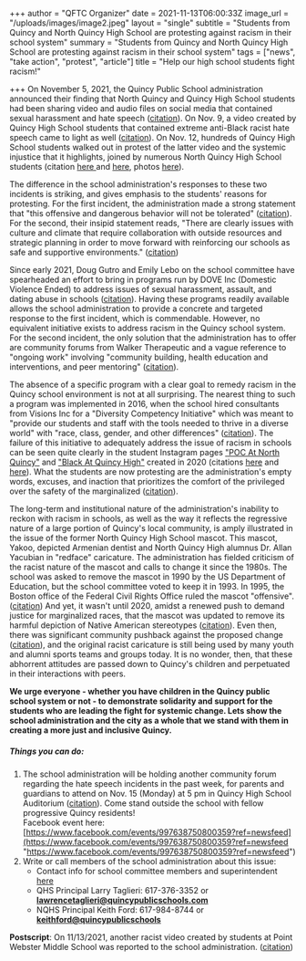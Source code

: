 +++
author = "QFTC Organizer"
date = 2021-11-13T06:00:33Z
image_url = "/uploads/images/image2.jpeg"
layout = "single"
subtitle = "Students from Quincy and North Quincy High School are protesting against racism in their school system"
summary = "Students from Quincy and North Quincy High School are protesting against racism in their school system"
tags = ["news", "take action", "protest", "article"]
title = "Help our high school students fight racism!"

+++
On November 5, 2021, the Quincy Public School administration announced their finding that North Quincy and Quincy High School students had been sharing video and audio files on social media that contained sexual harassment and hate speech ([citation](https://www.quincypublicschools.com/kindergarten_registration_for_2020-21/11_5_2021_message_from_superintendent_mulvey "https://www.quincypublicschools.com/kindergarten_registration_for_2020-21/11_5_2021_message_from_superintendent_mulvey")). On Nov. 9, a video created by Quincy High School students that contained extreme anti-Black racist hate speech came to light as well ([citation](https://www.quincypublicschools.com/cms/One.aspx?portalId=22782402&pageId=50065059 "https://www.quincypublicschools.com/cms/One.aspx?portalId=22782402&pageId=50065059")). On Nov. 12, hundreds of Quincy High School students walked out in protest of the latter video and the systemic injustice that it highlights, joined by numerous North Quincy High School students (citation [here ](https://www.nbcboston.com/news/local/quincy-high-to-hold-meeting-after-students-fight-over-racist-video/2564846/  "https://www.nbcboston.com/news/local/quincy-high-to-hold-meeting-after-students-fight-over-racist-video/2564846/ ")and [here](https://www.patriotledger.com/story/news/2021/11/12/students-walk-out-quincy-high-protesting-racism-hate-speech/8584489002/ "https://www.patriotledger.com/story/news/2021/11/12/students-walk-out-quincy-high-protesting-racism-hate-speech/8584489002/"), photos [here](https://www.patriotledger.com/picture-gallery/news/2021/11/12/photos-quincy-high-school-students-walk-out-protest-racism-school/8588530002 "https://www.patriotledger.com/picture-gallery/news/2021/11/12/photos-quincy-high-school-students-walk-out-protest-racism-school/8588530002")).

The difference in the school administration's responses to these two incidents is striking, and gives emphasis to the students' reasons for protesting. For the first incident, the administration made a strong statement that "this offensive and dangerous behavior will not be tolerated" ([citation](https://www.quincypublicschools.com/kindergarten_registration_for_2020-21/11_5_2021_message_from_superintendent_mulvey "https://www.quincypublicschools.com/kindergarten_registration_for_2020-21/11_5_2021_message_from_superintendent_mulvey")). For the second, their insipid statement reads, "There are clearly issues with culture and climate that require collaboration with outside resources and strategic planning in order to move forward with reinforcing our schools as safe and supportive environments." ([citation](https://www.quincypublicschools.com/cms/One.aspx?portalId=22782402&pageId=50065059 "https://www.quincypublicschools.com/cms/One.aspx?portalId=22782402&pageId=50065059"))

Since early 2021, Doug Gutro and Emily Lebo on the school committee have spearheaded an effort to bring in programs run by DOVE Inc (Domestic Violence Ended) to address issues of sexual harassment, assault, and dating abuse in schools ([citation](https://www.quincypublicschools.com/school_committee/agendas_and_minutes/2020-2021/4-7-2021_school_committee_meeting "https://www.quincypublicschools.com/school_committee/agendas_and_minutes/2020-2021/4-7-2021_school_committee_meeting")). Having these programs readily available allows the school administration to provide a concrete and targeted response to the first incident, which is commendable. However, no equivalent initiative exists to address racism in the Quincy school system. For the second incident, the only solution that the administration has to offer are community forums from Walker Therapeutic and a vague reference to "ongoing work" involving "community building, health education and interventions, and peer mentoring" ([citation](https://www.quincypublicschools.com/cms/One.aspx?portalId=22782402&pageId=50065059 "https://www.quincypublicschools.com/cms/One.aspx?portalId=22782402&pageId=50065059")).

The absence of a specific program with a clear goal to remedy racism in the Quincy school environment is not at all surprising. The nearest thing to such a program was implemented in 2016, when the school hired consultants from Visions Inc for a "Diversity Competency Initiative" which was meant to "provide our students and staff with the tools needed to thrive in a diverse world" with "race, class, gender, and other differences" ([citation](https://p19cdn4static.sharpschool.com/UserFiles/Servers/Server_22782318/File/School%20Committee/Agendas%20and%20Minutes/2016-2017/10.5.16-School-Committee-Notes.pdf "https://p19cdn4static.sharpschool.com/UserFiles/Servers/Server_22782318/File/School%20Committee/Agendas%20and%20Minutes/2016-2017/10.5.16-School-Committee-Notes.pdf")). The failure of this initiative to adequately address the issue of racism in schools can be seen quite clearly in the student Instagram pages ["POC At North Quincy"](https://www.instagram.com/pocatnorthquincy/?hl=en "https://www.instagram.com/pocatnorthquincy/?hl=en") and ["Black At Quincy High"](https://www.instagram.com/blackatquincyhigh/?hl=en "https://www.instagram.com/blackatquincyhigh/?hl=en") created in 2020 (citations [here](https://www.bostonglobe.com/2020/07/02/metro/quincy-students-color-are-frustrated-by-inaction-racial-harassment-now-theyre-speaking-out-instagram/  "https://www.bostonglobe.com/2020/07/02/metro/quincy-students-color-are-frustrated-by-inaction-racial-harassment-now-theyre-speaking-out-instagram/ ") and [here](https://www.patriotledger.com/story/news/local/2020/07/14/black-at-instagram-accounts-tell-stories-of-being-black-at-south-shore-schools/42568093/ "https://www.patriotledger.com/story/news/local/2020/07/14/black-at-instagram-accounts-tell-stories-of-being-black-at-south-shore-schools/42568093/")). What the students are now protesting are the administration's empty words, excuses, and inaction that prioritizes the comfort of the privileged over the safety of the marginalized ([citation](https://www.patriotledger.com/story/news/2021/11/12/students-walk-out-quincy-high-protesting-racism-hate-speech/8584489002/ "https://www.patriotledger.com/story/news/2021/11/12/students-walk-out-quincy-high-protesting-racism-hate-speech/8584489002/")).

The long-term and institutional nature of the administration's inability to reckon with racism in schools, as well as the way it reflects the regressive nature of a large portion of Quincy's local community, is amply illustrated in the issue of the former North Quincy High School mascot. This mascot, Yakoo, depicted Armenian dentist and North Quincy High alumnus Dr. Allan Yacubian in "redface" caricature. The administration has fielded criticism of the racist nature of the mascot and calls to change it since the 1980s. The school was asked to remove the mascot in 1990 by the US Department of Education, but the school committee voted to keep it in 1993. In 1995, the Boston office of the Federal Civil Rights Office ruled the mascot "offensive". ([citation](https://p19cdn4static.sharpschool.com/UserFiles/Servers/Server_22782318/File/School%20Committee/Agendas%20and%20Minutes/2017-2018/12.6.17-School-Committee-Notes.pdf "https://p19cdn4static.sharpschool.com/UserFiles/Servers/Server_22782318/File/School%20Committee/Agendas%20and%20Minutes/2017-2018/12.6.17-School-Committee-Notes.pdf")) And yet, it wasn't until 2020, amidst a renewed push to demand justice for marginalized races, that the mascot was updated to remove its harmful depiction of Native American stereotypes ([citation](https://www.bostonglobe.com/2020/08/04/metro/mayor-unveils-revised-mascot-north-quincy-high/ "https://www.bostonglobe.com/2020/08/04/metro/mayor-unveils-revised-mascot-north-quincy-high/")). Even then, there was significant community pushback against the proposed change ([citation](https://www.patriotledger.com/story/news/local/2020/07/01/calls-to-change-north-quincys-yakoo-mascot-pick-up-steam-again/113922720/ "https://www.patriotledger.com/story/news/local/2020/07/01/calls-to-change-north-quincys-yakoo-mascot-pick-up-steam-again/113922720/")), and the original racist caricature is still being used by many youth and alumni sports teams and groups today. It is no wonder, then, that these abhorrent attitudes are passed down to Quincy's children and perpetuated in their interactions with peers.

**We urge everyone - whether you have children in the Quincy public school system or not - to demonstrate solidarity and support for the students who are leading the fight for systemic change. Lets show the school administration and the city as a whole that we stand with them in creating a more just and inclusive Quincy.**

##### Things you can do:

1. The school administration will be holding another community forum regarding the hate speech incidents in the past week, for parents and guardians to attend on Nov. 15 (Monday) at 5 pm in Quincy High School Auditorium ([citation](https://www.quincypublicschools.com/kindergarten_registration_for_2020-21/11_12_2021_message_from_superintendent_mulvey "https://www.quincypublicschools.com/kindergarten_registration_for_2020-21/11_12_2021_message_from_superintendent_mulvey")). Come stand outside the school with fellow progressive Quincy residents!  
   Facebook event here: [https://www.facebook.com/events/997638750800359?ref=newsfeed](https://www.facebook.com/events/997638750800359?ref=newsfeed "https://www.facebook.com/events/997638750800359?ref=newsfeed")
2. Write or call members of the school administration about this issue:
   * Contact info for school committee members and superintendent [here](https://www.quincypublicschools.com/school_committee/quincy_school_committee_members_2018-2019 "https://www.quincypublicschools.com/school_committee/quincy_school_committee_members_2018-2019")
   * QHS Principal Larry Taglieri: 617-376-3352 or [**lawrencetaglieri@quincypublicschools.com**](mailto:lawrencetaglieri@quincypublicschools.com)
   * NQHS Principal Keith Ford: 617-984-8744 or [**keithford@quincypublicschools**](mailto:keithford@quincypublicschools)

 

**Postscript**: On 11/13/2021, another racist video created by students at Point Webster Middle School was reported to the school administration. ([citation](https://www.quincypublicschools.com/kindergarten_registration_for_2020-21/11_13_2021_message_from_p_w_m_s_principal_barrett "https://www.quincypublicschools.com/kindergarten_registration_for_2020-21/11_13_2021_message_from_p_w_m_s_principal_barrett"))
